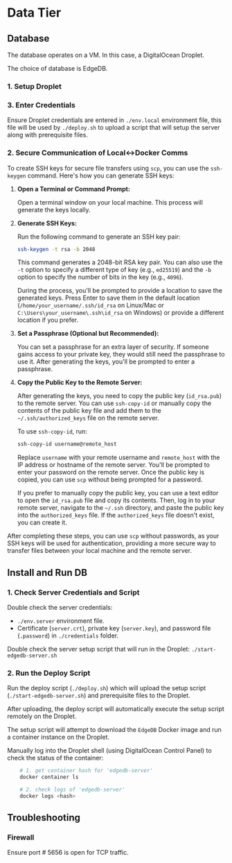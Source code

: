 # Data Tier

## Database

The database operates on a VM. In this case, a DigitalOcean Droplet.

The choice of database is EdgeDB.

### 1. Setup Droplet

### 3. Enter Credentials

Ensure Droplet credentials are entered in `./env.local` environment file,
this file will be used by `./deploy.sh` to upload a script that will setup the server
along with prerequisite files.

### 2. Secure Communication of Local<->Docker Comms

To create SSH keys for secure file transfers using `scp`, you can use the `ssh-keygen` command. Here's how you can generate SSH keys:

1. **Open a Terminal or Command Prompt:**

   Open a terminal window on your local machine. This process will generate the keys locally.

2. **Generate SSH Keys:**

   Run the following command to generate an SSH key pair:

   ```bash
   ssh-keygen -t rsa -b 2048
   ```

   This command generates a 2048-bit RSA key pair. You can also use the `-t` option to specify a different type of key (e.g., `ed25519`) and the `-b` option to specify the number of bits in the key (e.g., `4096`).

   During the process, you'll be prompted to provide a location to save the generated keys. Press Enter to save them in the default location (`/home/your_username/.ssh/id_rsa` on Linux/Mac or `C:\Users\your_username\.ssh\id_rsa` on Windows) or provide a different location if you prefer.

3. **Set a Passphrase (Optional but Recommended):**

   You can set a passphrase for an extra layer of security. If someone gains access to your private key, they would still need the passphrase to use it. After generating the keys, you'll be prompted to enter a passphrase.

4. **Copy the Public Key to the Remote Server:**

   After generating the keys, you need to copy the public key (`id_rsa.pub`) to the remote server. You can use `ssh-copy-id` or manually copy the contents of the public key file and add them to the `~/.ssh/authorized_keys` file on the remote server.

   To use `ssh-copy-id`, run:

   ```bash
   ssh-copy-id username@remote_host
   ```

   Replace `username` with your remote username and `remote_host` with the IP address or hostname of the remote server. You'll be prompted to enter your password on the remote server. Once the public key is copied, you can use `scp` without being prompted for a password.

   If you prefer to manually copy the public key, you can use a text editor to open the `id_rsa.pub` file and copy its contents. Then, log in to your remote server, navigate to the `~/.ssh` directory, and paste the public key into the `authorized_keys` file. If the `authorized_keys` file doesn't exist, you can create it.

After completing these steps, you can use `scp` without passwords, as your SSH keys will be used for authentication, providing a more secure way to transfer files between your local machine and the remote server.

## Install and Run DB

### 1. Check Server Credentials and Script

Double check the server credentials:

* `./env.server` environment file.
* Certificate (`server.crt`), private key (`server.key`), and password file (`.password`) in `./credentials` folder.

Double check the server setup script that will run in the Droplet: `./start-edgedb-server.sh`

### 2. Run the Deploy Script

Run the deploy script (`./deploy.sh`) which will upload the setup script (`./start-edgedb-server.sh`) and prerequisite files to the Droplet.

After uploading, the deploy script will automatically execute the setup script remotely on the Droplet.

The setup script will attempt to download the `EdgeDB` Docker image and run a container instance on the Droplet.

Manually log into the Droplet shell (using DigitalOcean Control Panel) to check the status of the container:

```bash
    # 1. get container hash for 'edgedb-server'
    docker container ls

    # 2. check logs of 'edgedb-server'
    docker logs <hash>
```

## Troubleshooting

### Firewall

Ensure port # 5656 is open for TCP traffic.
